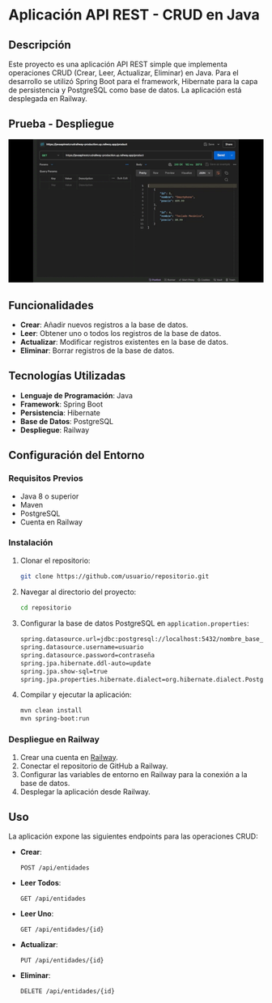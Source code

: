 # Aplicación API REST - CRUD en Java

## Descripción

Este proyecto es una aplicación API REST simple que implementa operaciones CRUD (Crear, Leer, Actualizar, Eliminar) en Java. Para el desarrollo se utilizó Spring Boot para el framework, Hibernate para la capa de persistencia y PostgreSQL como base de datos. La aplicación está desplegada en Railway.

## Prueba - Despliegue

<div align="center">
  <img src="https://github.com/RendevMq/MyGIFS/blob/main/CRUD.gif?raw=true" width="700" alt="Final Result">
</div>


## Funcionalidades

- **Crear**: Añadir nuevos registros a la base de datos.
- **Leer**: Obtener uno o todos los registros de la base de datos.
- **Actualizar**: Modificar registros existentes en la base de datos.
- **Eliminar**: Borrar registros de la base de datos.

## Tecnologías Utilizadas

- **Lenguaje de Programación**: Java
- **Framework**: Spring Boot
- **Persistencia**: Hibernate
- **Base de Datos**: PostgreSQL
- **Despliegue**: Railway

## Configuración del Entorno

### Requisitos Previos

- Java 8 o superior
- Maven
- PostgreSQL
- Cuenta en Railway

### Instalación

1. Clonar el repositorio:
    ```bash
    git clone https://github.com/usuario/repositorio.git
    ```
2. Navegar al directorio del proyecto:
    ```bash
    cd repositorio
    ```
3. Configurar la base de datos PostgreSQL en `application.properties`:
    ```properties
    spring.datasource.url=jdbc:postgresql://localhost:5432/nombre_base_datos
    spring.datasource.username=usuario
    spring.datasource.password=contraseña
    spring.jpa.hibernate.ddl-auto=update
    spring.jpa.show-sql=true
    spring.jpa.properties.hibernate.dialect=org.hibernate.dialect.PostgreSQLDialect
    ```
4. Compilar y ejecutar la aplicación:
    ```bash
    mvn clean install
    mvn spring-boot:run
    ```

### Despliegue en Railway

1. Crear una cuenta en [Railway](https://railway.app/).
2. Conectar el repositorio de GitHub a Railway.
3. Configurar las variables de entorno en Railway para la conexión a la base de datos.
4. Desplegar la aplicación desde Railway.

## Uso

La aplicación expone las siguientes endpoints para las operaciones CRUD:

- **Crear**:
    ```http
    POST /api/entidades
    ```
- **Leer Todos**:
    ```http
    GET /api/entidades
    ```
- **Leer Uno**:
    ```http
    GET /api/entidades/{id}
    ```
- **Actualizar**:
    ```http
    PUT /api/entidades/{id}
    ```
- **Eliminar**:
    ```http
    DELETE /api/entidades/{id}
    ```



